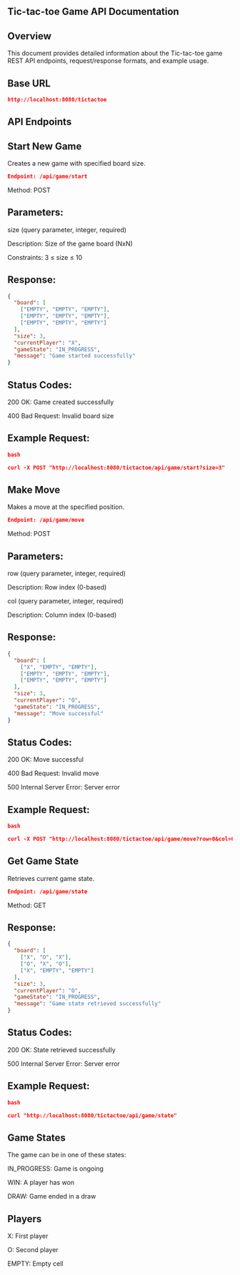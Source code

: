 ## Tic-tac-toe Game API Documentation

## Overview
This document provides detailed information about the Tic-tac-toe game REST API endpoints, request/response formats, 
and example usage.

## Base URL

```json
http://localhost:8080/tictactoe
```

## API Endpoints

## Start New Game
Creates a new game with specified board size.

```json
Endpoint: /api/game/start
```
Method: POST

## Parameters:
size (query parameter, integer, required)

Description: Size of the game board (NxN)

Constraints: 3 ≤ size ≤ 10

## Response:

```json
{
  "board": [
    ["EMPTY", "EMPTY", "EMPTY"],
    ["EMPTY", "EMPTY", "EMPTY"],
    ["EMPTY", "EMPTY", "EMPTY"]
  ],
  "size": 3,
  "currentPlayer": "X",
  "gameState": "IN_PROGRESS",
  "message": "Game started successfully"
}
```

## Status Codes:
200 OK: Game created successfully

400 Bad Request: Invalid board size

## Example Request:

```json
bash

curl -X POST "http://localhost:8080/tictactoe/api/game/start?size=3"
```

## Make Move
Makes a move at the specified position.

```json
Endpoint: /api/game/move
```
Method: POST

## Parameters:
row (query parameter, integer, required)

Description: Row index (0-based)


col (query parameter, integer, required)

Description: Column index (0-based)

## Response:

```json
{
  "board": [
    ["X", "EMPTY", "EMPTY"],
    ["EMPTY", "EMPTY", "EMPTY"],
    ["EMPTY", "EMPTY", "EMPTY"]
  ],
  "size": 3,
  "currentPlayer": "O",
  "gameState": "IN_PROGRESS",
  "message": "Move successful"
}
```

## Status Codes:
200 OK: Move successful

400 Bad Request: Invalid move

500 Internal Server Error: Server error

## Example Request:

```json
bash

curl -X POST "http://localhost:8080/tictactoe/api/game/move?row=0&col=0"
```

## Get Game State
Retrieves current game state.

```json
Endpoint: /api/game/state
```
Method: GET

## Response:

```json
{
  "board": [
    ["X", "O", "X"],
    ["O", "X", "O"],
    ["X", "EMPTY", "EMPTY"]
  ],
  "size": 3,
  "currentPlayer": "O",
  "gameState": "IN_PROGRESS",
  "message": "Game state retrieved successfully"
}
```

## Status Codes:
200 OK: State retrieved successfully

500 Internal Server Error: Server error

## Example Request:

```json
bash

curl "http://localhost:8080/tictactoe/api/game/state"
```

## Game States
The game can be in one of these states:

IN_PROGRESS: Game is ongoing

WIN: A player has won

DRAW: Game ended in a draw

## Players
X: First player

O: Second player

EMPTY: Empty cell

